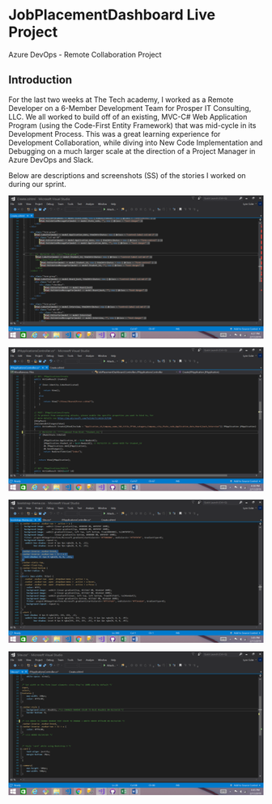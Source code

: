 # JobPlacementDashboard Live Project
Azure DevOps - Remote Collaboration Project

## Introduction
For the last two weeks at The Tech academy, I worked as a Remote Developer on a 6-Member Development Team for Prosper IT Consulting, LLC. We all worked to build off of an existing, MVC-C# Web Application Program (using the Code-First Entity Framework) that was mid-cycle in its Development Process. This was a great learning experience for Development Collaboration, while diving into New Code Implementation and Debugging on a much larger scale at the direction of a Project Manager in Azure DevOps and Slack. 

Below are descriptions and screenshots (SS) of the stories I worked on during our sprint.




![alt text](Screenshot_Create.png "Create.cshtml")

![alt text](Screenshot_Student_id_GUID.png "JPApplicationsController.cs")

![alt text](Screenshot_bootstrap-theme.png "bootstrap-theme.css")

![alt text](Screenshot_Navbar2.png "Site.css")
